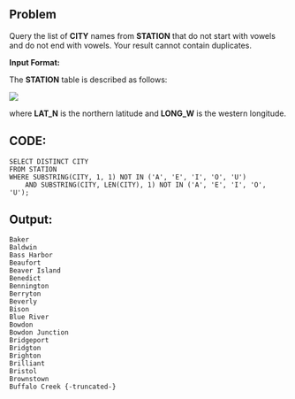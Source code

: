 ## Problem
 Query the list of **CITY** names from **STATION** that do not start with vowels and do not end with vowels. Your result cannot contain duplicates.
 
 **Input Format:**
 
 The **STATION** table is described as follows:

![](https://s3.amazonaws.com/hr-challenge-images/9336/1449345840-5f0a551030-Station.jpg)

where **LAT_N** is the northern latitude and **LONG_W** is the western longitude.
## CODE:

    SELECT DISTINCT CITY
    FROM STATION
    WHERE SUBSTRING(CITY, 1, 1) NOT IN ('A', 'E', 'I', 'O', 'U')
        AND SUBSTRING(CITY, LEN(CITY), 1) NOT IN ('A', 'E', 'I', 'O', 'U');
    
## Output:

    Baker 
    Baldwin 
    Bass Harbor 
    Beaufort 
    Beaver Island 
    Benedict 
    Bennington 
    Berryton 
    Beverly 
    Bison 
    Blue River 
    Bowdon 
    Bowdon Junction 
    Bridgeport 
    Bridgton 
    Brighton 
    Brilliant 
    Bristol 
    Brownstown 
    Buffalo Creek {-truncated-}
    